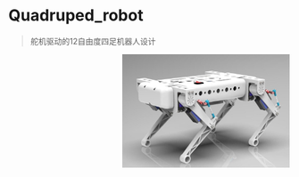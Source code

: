# Quadruped_robot
> 舵机驱动的12自由度四足机器人设计

<img src='README.assets/三维渲染图2.jpg' alt='三维渲染图2' width=300 align="right"/>

## 



